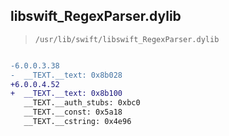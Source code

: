 ## libswift_RegexParser.dylib

> `/usr/lib/swift/libswift_RegexParser.dylib`

```diff

-6.0.0.3.38
-  __TEXT.__text: 0x8b028
+6.0.0.4.52
+  __TEXT.__text: 0x8b100
   __TEXT.__auth_stubs: 0xbc0
   __TEXT.__const: 0x5a18
   __TEXT.__cstring: 0x4e96

```
